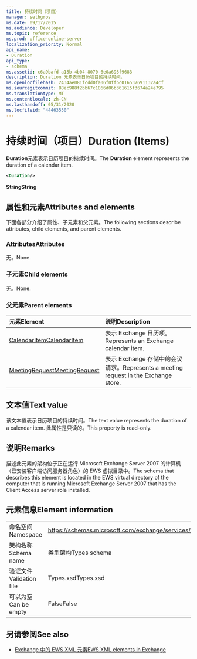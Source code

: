 ```yaml
---
title: 持续时间（项目）
manager: sethgros
ms.date: 09/17/2015
ms.audience: Developer
ms.topic: reference
ms.prod: office-online-server
localization_priority: Normal
api_name:
- Duration
api_type:
- schema
ms.assetid: c6a9bafd-a15b-4b04-8070-6e0a693f9683
description: Duration 元素表示日历项目的持续时间。
ms.openlocfilehash: 2434ae081fcdd0fa06f0ffbc016537691132a4cf
ms.sourcegitcommit: 88ec988f2bb67c1866d06b361615f3674a24e795
ms.translationtype: MT
ms.contentlocale: zh-CN
ms.lasthandoff: 05/31/2020
ms.locfileid: "44463550"
---
```

# <a name="duration-items"></a><span data-ttu-id="b8955-103">持续时间（项目）</span><span class="sxs-lookup"><span data-stu-id="b8955-103">Duration (Items)</span></span>

<span data-ttu-id="b8955-104">**Duration**元素表示日历项目的持续时间。</span><span class="sxs-lookup"><span data-stu-id="b8955-104">The **Duration** element represents the duration of a calendar item.</span></span> 
  
```xml
<Duration/>
```

 <span data-ttu-id="b8955-105">**String**</span><span class="sxs-lookup"><span data-stu-id="b8955-105">**String**</span></span>
## <a name="attributes-and-elements"></a><span data-ttu-id="b8955-106">属性和元素</span><span class="sxs-lookup"><span data-stu-id="b8955-106">Attributes and elements</span></span>

<span data-ttu-id="b8955-107">下面各部分介绍了属性、子元素和父元素。</span><span class="sxs-lookup"><span data-stu-id="b8955-107">The following sections describe attributes, child elements, and parent elements.</span></span>
  
### <a name="attributes"></a><span data-ttu-id="b8955-108">Attributes</span><span class="sxs-lookup"><span data-stu-id="b8955-108">Attributes</span></span>

<span data-ttu-id="b8955-109">无。</span><span class="sxs-lookup"><span data-stu-id="b8955-109">None.</span></span>
  
### <a name="child-elements"></a><span data-ttu-id="b8955-110">子元素</span><span class="sxs-lookup"><span data-stu-id="b8955-110">Child elements</span></span>

<span data-ttu-id="b8955-111">无。</span><span class="sxs-lookup"><span data-stu-id="b8955-111">None.</span></span>
  
### <a name="parent-elements"></a><span data-ttu-id="b8955-112">父元素</span><span class="sxs-lookup"><span data-stu-id="b8955-112">Parent elements</span></span>

|<span data-ttu-id="b8955-113">**元素**</span><span class="sxs-lookup"><span data-stu-id="b8955-113">**Element**</span></span>|<span data-ttu-id="b8955-114">**说明**</span><span class="sxs-lookup"><span data-stu-id="b8955-114">**Description**</span></span>|
|:-----|:-----|
|[<span data-ttu-id="b8955-115">CalendarItem</span><span class="sxs-lookup"><span data-stu-id="b8955-115">CalendarItem</span></span>](calendaritem.md) <br/> |<span data-ttu-id="b8955-116">表示 Exchange 日历项。</span><span class="sxs-lookup"><span data-stu-id="b8955-116">Represents an Exchange calendar item.</span></span>  <br/> |
|[<span data-ttu-id="b8955-117">MeetingRequest</span><span class="sxs-lookup"><span data-stu-id="b8955-117">MeetingRequest</span></span>](meetingrequest.md) <br/> |<span data-ttu-id="b8955-118">表示 Exchange 存储中的会议请求。</span><span class="sxs-lookup"><span data-stu-id="b8955-118">Represents a meeting request in the Exchange store.</span></span>  <br/> |
   
## <a name="text-value"></a><span data-ttu-id="b8955-119">文本值</span><span class="sxs-lookup"><span data-stu-id="b8955-119">Text value</span></span>

<span data-ttu-id="b8955-120">该文本值表示日历项目的持续时间。</span><span class="sxs-lookup"><span data-stu-id="b8955-120">The text value represents the duration of a calendar item.</span></span> <span data-ttu-id="b8955-121">此属性是只读的。</span><span class="sxs-lookup"><span data-stu-id="b8955-121">This property is read-only.</span></span>
  
## <a name="remarks"></a><span data-ttu-id="b8955-122">说明</span><span class="sxs-lookup"><span data-stu-id="b8955-122">Remarks</span></span>

<span data-ttu-id="b8955-123">描述此元素的架构位于正在运行 Microsoft Exchange Server 2007 的计算机（已安装客户端访问服务器角色）的 EWS 虚拟目录中。</span><span class="sxs-lookup"><span data-stu-id="b8955-123">The schema that describes this element is located in the EWS virtual directory of the computer that is running Microsoft Exchange Server 2007 that has the Client Access server role installed.</span></span>
  
## <a name="element-information"></a><span data-ttu-id="b8955-124">元素信息</span><span class="sxs-lookup"><span data-stu-id="b8955-124">Element information</span></span>

|||
|:-----|:-----|
|<span data-ttu-id="b8955-125">命名空间</span><span class="sxs-lookup"><span data-stu-id="b8955-125">Namespace</span></span>  <br/> |https://schemas.microsoft.com/exchange/services/2006/types  <br/> |
|<span data-ttu-id="b8955-126">架构名称</span><span class="sxs-lookup"><span data-stu-id="b8955-126">Schema name</span></span>  <br/> |<span data-ttu-id="b8955-127">类型架构</span><span class="sxs-lookup"><span data-stu-id="b8955-127">Types schema</span></span>  <br/> |
|<span data-ttu-id="b8955-128">验证文件</span><span class="sxs-lookup"><span data-stu-id="b8955-128">Validation file</span></span>  <br/> |<span data-ttu-id="b8955-129">Types.xsd</span><span class="sxs-lookup"><span data-stu-id="b8955-129">Types.xsd</span></span>  <br/> |
|<span data-ttu-id="b8955-130">可以为空</span><span class="sxs-lookup"><span data-stu-id="b8955-130">Can be empty</span></span>  <br/> |<span data-ttu-id="b8955-131">False</span><span class="sxs-lookup"><span data-stu-id="b8955-131">False</span></span>  <br/> |
   
## <a name="see-also"></a><span data-ttu-id="b8955-132">另请参阅</span><span class="sxs-lookup"><span data-stu-id="b8955-132">See also</span></span>

- [<span data-ttu-id="b8955-133">Exchange 中的 EWS XML 元素</span><span class="sxs-lookup"><span data-stu-id="b8955-133">EWS XML elements in Exchange</span></span>](ews-xml-elements-in-exchange.md)

